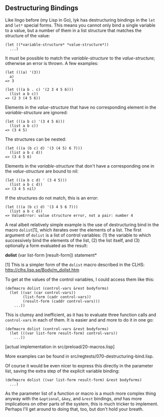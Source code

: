 Destructuring Bindings
----------------------

Like lingo before (my Lisp in Go), lyk has destructuring bindings in
the `let` and `let*` special forms. This means you cannot only bind
a single variable to a value, but a number of them in a list
structure that matches the structure of the value:

    (let ((*variable-structure* *value-structure*))
      ...)

It must be possible to match the *variable-structure* to the
*value-structure*; otherwise an error is thrown. A few examples:

    (let (((a) '(3))
      a)
    => 3

    (let (((a b . c) '(2 3 4 5 6)))
      (list a b c))
    => (2 3 (4 5 6))

Elements in the *value-structure* that have no corresponding element
in the *variable-structure* are ignored:

    (let (((a b c) '(3 4 5 6)))
      (list a b c))
    => (3 4 5)

The structures can be nested:

    (let (((a (b c) d) '(3 (4 5) 6 7)))
      (list a b c d))
    => (3 4 5 6)

Elements in the *variable-structure* that don't have a corresponding
one in the *value-structure* are bound to nil:

    (let (((a b c d) ' (3 4 5)))
      (list a b c d))
    => (3 4 5 nil)

If the structures do not match, this is an error:

    (let (((a (b c) d) '(3 4 5 6 7)))
      (list a b c d))
    => ValueError: value structure error, not a pair: number 4


A real albeit relatively simple example is the use of destructuring
bind in the macro `dolist`[1], which iterates over the elements of a
list. The first argument of `dolist` is a list of control variables:
(1) the variable to which successively bind the elements of the list,
(2) the list itself, and
(3) optionally a form evaluated as the result:

**dolist** (var list-form [result-form]) statement*

[1] This is a simpler form of the `dolist` macro described in the
    CLHS: http://clhs.lisp.se/Body/m_dolist.htm

To get at the values of the control variables, I could access them
like this:

    (defmacro dolist (control-vars &rest bodyforms)
      (let ((var (car control-vars))
            (list-form (cadr control-vars))
            (result-form (caddr control-vars)))
        ...))

This is clumsy and inefficient, as it has to evaluate three function
calls and `control-vars` in each of them. It is easier and and more
to do it in one go:

    (defmacro dolist (control-vars &rest bodyforms)
      (let (((var list-form result-form) control-vars))
        ...))

[actual implementation in src/preload/20-macros.lisp]

More examples can be found in
src/regtests/070-destructuring-bind.lisp.


Of course it would be even nicer to express this directly in the
parameter list, saving the extra step of the explicit variable
binding:

    (defmacro dolist ((var list-form result-form) &rest bodyforms)
      ...)

As the parameter list of a function or macro is a much more complex
thing anyway with the `&optional`, `&key`, and `&rest` bindings,
*and* has more implications on other parts of the system, this is
much tricker to implement. Perhaps I'll get around to doing that,
too, but don't hold your breath.
